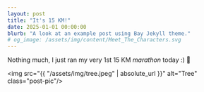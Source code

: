 ```yaml
---
layout: post
title: "It's 15 KM!"
date: 2025-01-01 00:00:00
blurb: "A look at an example post using Bay Jekyll theme."
# og_image: /assets/img/content/Meet_The_Characters.svg
---
```


Nothing much, I just ran my very 1st 15 KM <i>marathon</i> today :) 🌻

<img src="{{ "/assets/img/tree.jpeg" | absolute_url }}" alt="Tree" class="post-pic"/>
